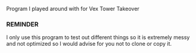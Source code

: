 Program I played around with for Vex Tower Takeover

### REMINDER ###
I only use this program to test out different things so it is extremely messy and not optimized so I would advise for you not to clone or copy it.
